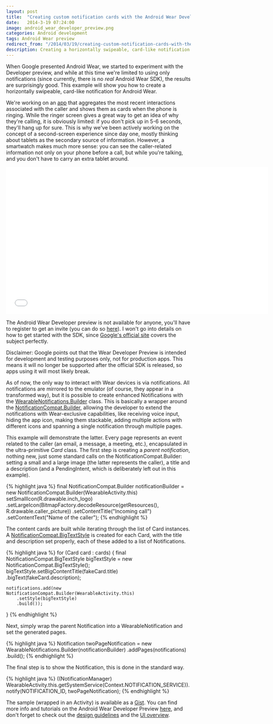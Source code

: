 ```yaml
---
layout: post
title:  "Creating custom notification cards with the Android Wear Developer Preview"
date:   2014-3-19 07:24:00
image: android_wear_developer_preview.png
categories: Android development
tags: Android Wear preview
redirect_from: "/2014/03/19/creating-custom-notification-cards-with-the-android-wear-developer-preview/"
description: Creating a horizontally swipeable, card-like notification for Android Wear devices.
---
```

When Google presented Android Wear, we started to experiment with the Developer preview, and while at this time we're limited to using only notifications (since currently, there is no _real_ Android Wear SDK), the results are surprisingly good. This example will show you how to create a horizontally swipeable, card-like notification for Android Wear.
<!-- more -->

We're working on an [app](https://play.google.com/store/apps/details?id=com.ready.android) that aggregates the most recent interactions associated with the caller and shows them as cards when the phone is ringing. While the ringer screen gives a great way to get an idea of why they're calling, it is obviously limited: if you don't pick up in 5-6 seconds, they'll hang up for sure. This is why we've been actively working on the concept of a second-screen experience since day one, mostly thinking about tablets as the secondary source of information. However, a smartwatch makes much more sense: you can see the caller-related information not only on your phone before a call, but while you're talking, and you don't have to carry an extra tablet around.

<iframe width="715" height="402" src="//www.youtube.com/embed/0xQ3y902DEQ" frameborder="0" allowfullscreen></iframe>

The Android Wear Developer preview is not available for anyone, you'll have to register to get an invite (you can do so [here](http://developer.android.com/wear/preview/signup.html)). I won't go into details on how to get started with the SDK, since [Google's official site](http://developer.android.com/wear/preview/start.html) covers the subject perfectly.

Disclaimer: Google points out that the Wear Developer Preview is intended for development and testing purposes only, not for production apps. This means it will no longer be supported after the official SDK is released, so apps using it will most likely break.

As of now, the only way to interact with Wear devices is via notifications. All notifications are mirrored to the emulator (of course, they appear in a transformed way), but it is possible to create enhanced Notifications with the [WearableNotifications.Builder](http://developer.android.com/reference/android/preview/support/wearable/notifications/WearableNotifications.Builder.html) class. This is basically a wrapper around the [NotificationCompat.Builder](http://developer.android.com/reference/android/support/v4/app/NotificationCompat.Builder.html), allowing the developer to extend the notifications with Wear-exclusive capabilities, like receiving voice input, hiding the app icon, making them stackable, adding multiple actions with different icons and spanning a single notification through multiple pages.

This example will demonstrate the latter. Every page represents an event related to the caller (an email, a message, a meeting, etc.), encapsulated in the ultra-primitive _Card_ class. The first step is creating a _parent notification_, nothing new, just some standard calls on the NotificationCompat.Builder: setting a small and a large image (the latter represents the caller), a title and a description (and a PendingIntent, which is deliberately left out in this example).

{% highlight java %}
final NotificationCompat.Builder notificationBuilder = new NotificationCompat.Builder(WearableActivity.this)
    setSmallIcon(R.drawable.inch_logo)
    .setLargeIcon(BitmapFactory.decodeResource(getResources(), R.drawable.caller_picture))
    .setContentTitle("Incoming call")
    .setContentText("Name of the caller");
{% endhighlight %}

The content cards are built while iterating through the list of Card instances. A [NotificationCompat.BigTextStyle](http://developer.android.com/reference/android/support/v4/app/NotificationCompat.BigTextStyle.html) is created for each Card, with the title and description set properly, each of these added to a list of Notifications.

{% highlight java %}
for (Card card : cards) {
    final NotificationCompat.BigTextStyle bigTextStyle = new NotificationCompat.BigTextStyle();
    bigTextStyle.setBigContentTitle(fakeCard.title)
        .bigText(fakeCard.description);

    notifications.add(new NotificationCompat.Builder(WearableActivity.this)
        .setStyle(bigTextStyle)
        .build());
}
{% endhighlight %}

Next, simply wrap the parent Notification into a WearableNotification and set the generated pages.

{% highlight java %}
Notification twoPageNotification = new WearableNotifications.Builder(notificationBuilder)
    .addPages(notifications)
    .build();
{% endhighlight %}

The final step is to show the Notification, this is done in the standard way.

{% highlight java %}
((NotificationManager) WearableActivity.this.getSystemService(Context.NOTIFICATION_SERVICE)).notify(NOTIFICATION_ID, twoPageNotification);
{% endhighlight %}

The sample (wrapped in an Activity) is available as a [Gist](https://gist.github.com/andraskindler/f227750251d61d95eb76). You can find more info and tutorials on the Android Wear Developer Preview [here](http://developer.android.com/wear/notifications/creating.html), and don't forget to check out the [design guidelines](http://developer.android.com/wear/design/index.html) and the [UI overview](http://developer.android.com/wear/design/user-interface.html).